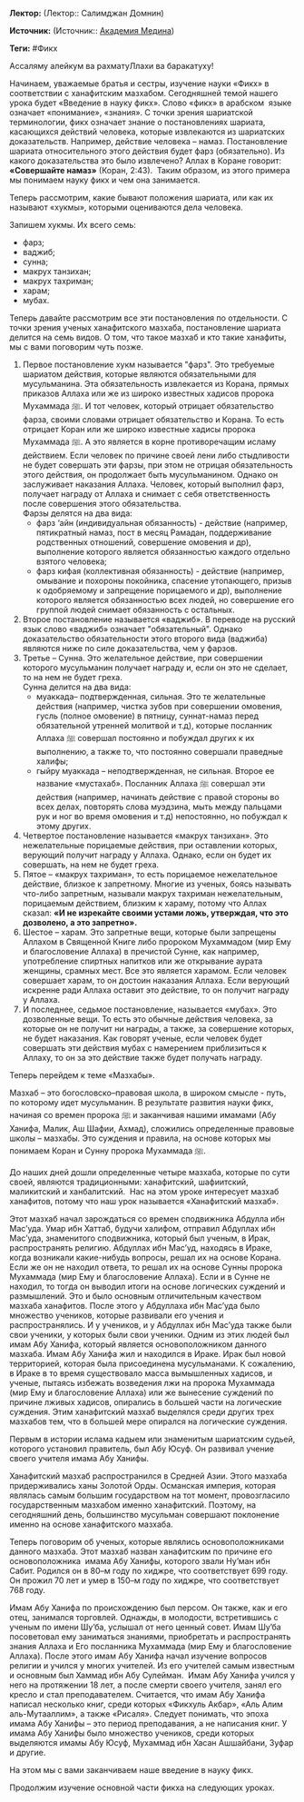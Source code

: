 **Лектор:** (Лектор:: Салимджан Домнин)

**Источник:** (Источник:: [Академия Медина](https://web.medinaschool.org/school/))

**Теги:** #Фикх

Ассаляму алейкум ва рахматуЛлахи ва баракатуху!


Начинаем, уважаемые братья и сестры, изучение науки «Фикх» в соответствии с ханафитским мазхабом. Сегодняшней темой нашего урока будет «Введение в науку фикх». Слово «фикх» в арабском  языке означает «понимание», «знания». С точки зрения шариатской терминологии, фикх означает знание о постановлениях шариата, касающихся действий человека, которые извлекаются из шариатских доказательств. Например, действие человека – намаз. Постановление шариата относительного этого действия будет фарз (обязательно). Из какого доказательства это было извлечено? Аллах в Коране говорит: **«Совершайте намаз»** (Коран, 2:43).  Таким образом, из этого примера мы понимаем науку фикх и чем она занимается.


Теперь рассмотрим, какие бывают положения шариата, или как их называют «хукмы», которыми оцениваются дела человека.


Запишем хукмы. Их всего семь:


* фарз;
* ваджиб;
* сунна;
* макрух танзихан;
* макрух тахриман;
* харам;
* мубах.


Теперь давайте рассмотрим все эти постановления по отдельности. С точки зрения ученых ханафитского мазхаба, постановление шариата делится на семь видов. О том, что такое мазхаб и кто такие ханафиты, мы с вами поговорим чуть позже.


1. Первое постановление хукм называется "фарз". Это требуемые шариатом действия, которые являются обязательными для мусульманина. Эта обязательность извлекается из Корана, прямых приказов Аллаха или же из широко известных хадисов пророка Мухаммада ﷺ. И тот человек, который отрицает обязательство фарза, своими словами отрицает обязательство и Корана. То есть отрицает Коран или же широко известные хадисы пророка Мухаммада ﷺ. А это является в корне противоречащим исламу действием. Если человек по причине своей лени либо стыдливости не будет совершать эти фарзы, при этом не отрицая обязательность этого действия, он продолжает быть мусульманином. Однако он заслуживает наказания Аллаха. Человек, который выполнил фарз, получает награду от Аллаха и снимает с себя ответственность после совершения этого обязательства.   
Фарзы делятся на два вида:
	* фарз ‘айн (индивидуальная обязанность) - действие (например, пятикратный намаз, пост в месяц Рамадан, поддерживание родственных отношений, совершение омовения и др), выполнение которого является обязанностью каждого отдельно взятого человека;
	* фарз кифая (коллективная обязанность) - действие (например, омывание и похороны покойника, спасение утопающего, призыв к одобряемому и запрещение порицаемого и др), выполнение которого является обязанностью всех людей, но совершение его группой людей снимает обязанность с остальных.
2. Второе постановление называется «ваджиб». В переводе на русский язык слово «ваджиб» означает "обязательный". Однако доказательство обязательности этого второго вида (ваджиба) являются ниже по силе доказательства, чем у фарзов.
3. Третье – Сунна. Это желательное действие, при совершении которого мусульманин получает награду и, если он это не сделает, то на нем не будет греха.   
Сунна делится на два вида:
	* муаккада– подтвержденная, сильная. Это те желательные действия (например, чистка зубов при совершении омовения, гусль (полное омовение) в пятницу, суннат-намаз перед обязательной утренней молитвой и т.д), которые посланник Аллаха ﷺ совершал постоянно и побуждал других к их выполнению, а также то, что постоянно совершали праведные халифы;
	* гыйру муаккада – неподтвержденная, не сильная. Второе ее название «мустахаб». Посланник Аллаха ﷺ совершал эти действия (например, начинать действие с правой стороны во всех делах, повторять слова муэдзина, мыть между пальцами рук и ног во время омовения и т.д) непостоянно, но побуждал к этому других.
4. Четвертое постановление называется «макрух танзихан». Это нежелательные порицаемые действия, при оставлении которых, верующий получит награду у Аллаха. Однако, если он будет их совершать, на нем не будет греха.
5. Пятое – «макрух тахриман», то есть порицаемое нежелательное действие, близкое к запретному. Многие из ученых, боясь называть что-либо запретным, называли макрух тахриман нежелательным, порицаемым действием, близким к хараму, потому что Аллах сказал: **«И не изрекайте своими устами ложь, утверждая, что это дозволено, а это запретно».**
6. Шестое – харам. Это запретные вещи, которые были запрещены Аллахом в Священной Книге либо пророком Мухаммадом (мир Ему и благословение Аллаха) в пречистой Сунне, как например, употребление спиртных напитков или же открывание аурата женщины, срамных мест. Все это является харамом. Если человек совершает харам, то он достоин наказания Аллаха. Если верующий искренне ради Аллаха оставит это действие, то он получит награду у Аллаха.
7. И последнее, седьмое постановление, называется «мубах». Это дозволенные вещи. То есть это обычные действия человека, за которые он не получит ни награды, а также, за совершение которых, не будет наказания. Как говорят ученые, если человек будет совершать эти действия мубах с намерением приблизиться к Аллаху, то он за это действие также будет получать награду.


Теперь перейдем к теме «Мазхабы».


Мазхаб – это богословско–правовая школа, в широком смысле - путь, по которому идет мусульманин. В результате развития науки фикх, начиная со времен пророка ﷺ и заканчивая нашими имамами (Абу Ханифа, Малик, Аш Шафии, Ахмад), сложились определенные правовые школы – мазхабы. Это суждения и правила, на основе которых мы понимаем Коран и Сунну пророка Мухаммада ﷺ.


До наших дней дошли определенные четыре мазхаба, которые по сути своей, являются традиционными: ханафитский, шафиитский, маликитский и ханбалитский.  Нас на этом уроке интересует мазхаб ханафитов, потому что наш урок называется «Ханафитский мазхаб».


Этот мазхаб начал зарождаться со времен сподвижника Абдулла ибн Мас’уда. Умар ибн Хаттаб, будучи халифом, отправил Абдуллах ибн Мас’уда, знаменитого сподвижника, который был ученым, в Ирак, распространять религию. Абдуллах ибн Мас’уд, находясь в Ираке, когда возникали какие-нибудь вопросы, решал их на основе Корана. Если же он не находил ответа, то решал их на основе Сунны пророка Мухаммада (мир Ему и благословение Аллаха). Если и в Сунне не находил, то тогда он выводил итоги на основе логических суждений и размышлений. Это и было основным отличительным качеством мазхаба ханафитов. После этого у Абдуллаха ибн Мас’уда было множество учеников, которые развивали его учения и распространялись. И у учеников, и у Абдуллах ибн Мас’уда также были свои ученики, у которых были свои ученики. Одним из этих людей был имам Абу Ханифа, который является основоположником данного мазхаба. Имам Абу Ханифа жил и находился в Ираке. Ирак был новой территорией, которая была присоединена мусульманами. К сожалению, в Ираке в то время существовало масса вымышленных хадисов, и ученые, пытаясь избежать возведения лжи на пророка Мухаммада (мир Ему и благословение Аллаха) или же вынесение суждений по причине лживых хадисов, опирались в большей части на логические суждения. Этим ханафитский мазхаб выделялся среди других трех мазхабов тем, что в большей мере опирался на логические суждения.


Первым в истории ислама кадыем или знаменитым шариатским судьей, которого установил правитель, был Абу Юсуф. Он развивал учение своего учителя имама Абу Ханифы.


Ханафитский мазхаб распространился в Средней Азии. Этого мазхаба придерживались ханы Золотой Орды. Османская империя, которая являлась самым большим государством на тот момент, провозгласило государственным мазхабом именно ханафитский. Поэтому, на сегодняшний день, большинство мусульман совершают поклонение именно на основе ханафитского мазхаба.


Теперь поговорим об ученых, которые являлись основоположниками данного мазхаба. Этот мазхаб назван ханафитским по причине его основоположника  имама Абу Ханифы, которого звали Ну’ман ибн Сабит. Родился он в 80–м году по хиджре, что соответствует 699 году. Он прожил 70 лет и умер в 150–м году по хиджре, что соответствует 768 году.


Имам Абу Ханифа по происхождению был персом. Он также, как и его отец, занимался торговлей. Однажды, в молодости, встретившись с ученым по имени Шу’ба, услышал от него ценный совет. Имам Шу’ба посоветовал ему заниматься знаниями, приобретать и распространять знания Аллаха и Его посланника Мухаммада (мир Ему и благословение Аллаха). После этого имам Абу Ханифа начал изучение вопросов религии и учился у многих учителей. Из его учителей самым известным и основным был Хаммад ибн Абу Сулейман.  Имам Абу Ханифа учился у него на протяжении 18 лет, а после смерти своего учителя, занял его кресло и стал преподавателем. Считается, что имам Абу Ханифа написал несколько книг, среди которых «Фикхуль Акбар», «Аль Алим аль-Мутааллим», а также «Рисаля». Следует понимать, что эпоха имама Абу Ханифы – это период преподавания, а не написания книг. У имама Абу Ханифы было множество учеников, среди которых выделяются имамы Абу Юсуф, Мухаммад ибн Хасан Ашшайбани, Зуфар и другие.


На этом мы с вами заканчиваем наше введение в науку фикх.


Продолжим изучение основной части фикха на следующих уроках.

